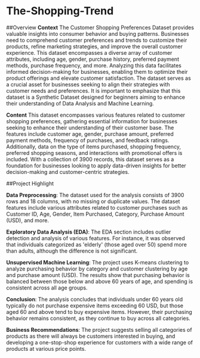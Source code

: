 # The-Shopping-Trend

##Overview
**Context**
The Customer Shopping Preferences Dataset provides valuable insights into consumer behavior and buying patterns. Businesses need to comprehend customer preferences and trends to customize their products, refine marketing strategies, and improve the overall customer experience. This dataset encompasses a diverse array of customer attributes, including age, gender, purchase history, preferred payment methods, purchase frequency, and more. Analyzing this data facilitates informed decision-making for businesses, enabling them to optimize their product offerings and elevate customer satisfaction. The dataset serves as a crucial asset for businesses seeking to align their strategies with customer needs and preferences. It is important to emphasize that this dataset is a Synthetic Dataset designed for beginners aiming to enhance their understanding of Data Analysis and Machine Learning.

**Content**
This dataset encompasses various features related to customer shopping preferences, gathering essential information for businesses seeking to enhance their understanding of their customer base. The features include customer age, gender, purchase amount, preferred payment methods, frequency of purchases, and feedback ratings. Additionally, data on the type of items purchased, shopping frequency, preferred shopping seasons, and interactions with promotional offers is included. With a collection of 3900 records, this dataset serves as a foundation for businesses looking to apply data-driven insights for better decision-making and customer-centric strategies.

##Project Highlight

**Data Preprocessing**: The dataset used for the analysis consists of 3900 rows and 18 columns, with no missing or duplicate values. The dataset features include various attributes related to customer purchases such as Customer ID, Age, Gender, Item Purchased, Category, Purchase Amount (USD), and more.

**Exploratory Data Analysis (EDA)**: The EDA section includes outlier detection and analysis of various features. For instance, it was observed that individuals categorized as 'elderly' (those aged over 50) spend more than adults, although the difference is not significant.

**Unsupervised Machine Learning**: The project uses K-means clustering to analyze purchasing behavior by category and customer clustering by age and purchase amount (USD). The results show that purchasing behavior is balanced between those below and above 60 years of age, and spending is consistent across all age groups.

**Conclusion**: The analysis concludes that individuals under 60 years old typically do not purchase expensive items exceeding 60 USD, but those aged 60 and above tend to buy expensive items. However, their purchasing behavior remains consistent, as they continue to buy across all categories.

**Business Recommendations**: The project suggests selling all categories of products as there will always be customers interested in buying, and developing a one-stop-shop experience for customers with a wide range of products at various price points.
